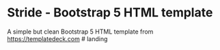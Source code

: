 # Stride - Bootstrap 5 HTML template
A simple but clean Bootstrap 5 HTML template from https://templatedeck.com
#   l a n d i n g  
 